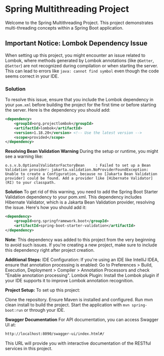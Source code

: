 # Spring Multithreading Project

Welcome to the Spring Multithreading Project. This project demonstrates multi-threading concepts within a Spring Boot application.

## Important Notice: Lombok Dependency Issue

When setting up this project, you might encounter an issue related to Lombok, where methods generated by Lombok annotations (like `@Getter`, `@Setter`) are not recognized during compilation or when starting the server. This can lead to errors like `java: cannot find symbol` even though the code seems correct in your IDE.

### Solution

To resolve this issue, ensure that you include the Lombok dependency in your `pom.xml` before building the project for the first time or before starting the server. Here is the dependency you should add:

```xml
<dependency>
    <groupId>org.projectlombok</groupId>
    <artifactId>lombok</artifactId>
    <version>1.18.20</version> <!-- Use the latest version -->
    <scope>provided</scope>
</dependency>
```
**Resolving Bean Validation Warning**
During the setup or runtime, you might see a warning like:
```
o.s.v.b.OptionalValidatorFactoryBean     : Failed to set up a Bean Validation provider: jakarta.validation.NoProviderFoundException: Unable to create a Configuration, because no [Jakarta Bean Validation provider] could be found. Add a provider like [Hibernate Validator] (RI) to your classpath.
```
**Solution**
To get rid of this warning, you need to add the Spring Boot Starter Validation dependency to your pom.xml. This dependency includes Hibernate Validator, which is a Jakarta Bean Validation provider, resolving the issue. Here's how you should add it:

```xml
<dependency>
    <groupId>org.springframework.boot</groupId>
    <artifactId>spring-boot-starter-validation</artifactId>
</dependency>
```

**Note**: This dependency was added to this project from the very beginning to avoid such issues. If you're creating a new project, make sure to include this dependency right after project creation.

**Additional Steps:**
IDE Configuration: If you're using an IDE like IntelliJ IDEA, ensure that annotation processing is enabled:
Go to Preferences > Build, Execution, Deployment > Compiler > Annotation Processors and check "Enable annotation processing".
Lombok Plugin: Install the Lombok plugin if your IDE supports it to improve Lombok annotation recognition.

**Project Setup:**
To set up this project:

Clone the repository.
Ensure Maven is installed and configured.
Run mvn clean install to build the project.
Start the application with ``` mvn spring-boot:run ``` or through your IDE.

**Swagger Documentation**
For API documentation, you can access Swagger UI at:
```bash
http://localhost:8090/swagger-ui/index.html#/
```

This URL will provide you with interactive documentation of the RESTful services in this project.